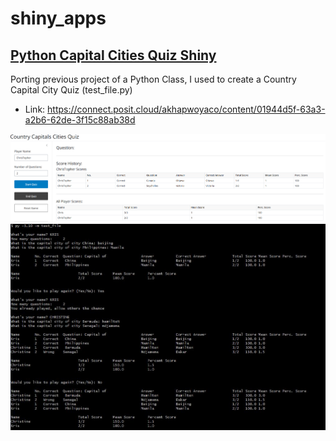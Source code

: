 # shiny_apps

## [Python Capital Cities Quiz Shiny](Country%20Capitals%20Py%20Shiny)

Porting previous project of a Python Class, I used to create a Country Capital City Quiz (test_file.py)

- Link: https://connect.posit.cloud/akhapwoyaco/content/01944d5f-63a3-a2b6-62de-3f15c88ab38d

![Cities App](cities_app.png) ![test_file.py](users_2.JPG)
